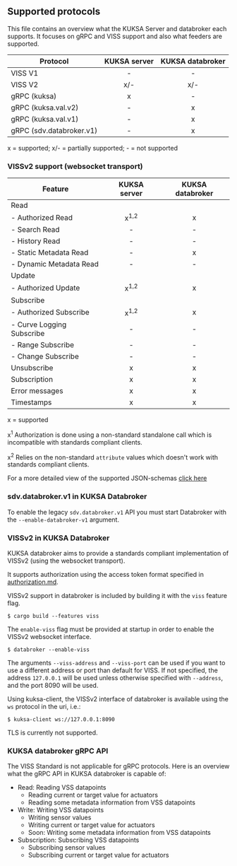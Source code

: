 ## Supported protocols

This file contains an overview what the KUKSA Server and databroker each supports. It focuses on gRPC and VISS support and also what feeders are supported.

| Protocol                 | KUKSA server | KUKSA databroker |
| ------------------------ | :----------: | :--------------: |
| VISS V1                  |      -       |        -         |
| VISS V2                  |     x/-      |       x/-        |
| gRPC (kuksa)             |      x       |        -         |
| gRPC (kuksa.val.v2)      |      -       |        x         |
| gRPC (kuksa.val.v1)      |      -       |        x         |
| gRPC (sdv.databroker.v1) |      -       |        x         |

x = supported; x/- = partially supported; - = not supported

### VISSv2 support (websocket transport)

| Feature                   |  KUKSA server   | KUKSA databroker |
| ------------------------- | :-------------: | :--------------: |
| Read                      |                 |                  |
| - Authorized Read         | x<sup>1,2</sup> |        x         |
| - Search Read             |        -        |        -         |
| - History Read            |        -        |        -         |
| - Static Metadata Read    |        -        |        x         |
| - Dynamic Metadata Read   |        -        |        -         |
| Update                    |                 |                  |
| - Authorized Update       | x<sup>1,2</sup> |        x         |
| Subscribe                 |                 |                  |
| - Authorized Subscribe    | x<sup>1,2</sup> |        x         |
| - Curve Logging Subscribe |        -        |        -         |
| - Range Subscribe         |        -        |        -         |
| - Change Subscribe        |        -        |        -         |
| Unsubscribe               |        x        |        x         |
| Subscription              |        x        |        x         |
| Error messages            |        x        |        x         |
| Timestamps                |        x        |        x         |

x = supported

x<sup>1</sup> Authorization is done using a non-standard standalone call which is incompatible with standards compliant clients.

x<sup>2</sup> Relies on the non-standard `attribute` values which doesn't work with standards compliant clients.

For a more detailed view of the supported JSON-schemas [click here](https://github.com/eclipse/kuksa.val/blob/master/kuksa-val-server/include/VSSRequestJsonSchema.hpp)

### sdv.databroker.v1 in KUKSA Databroker

To enable the legacy `sdv.databroker.v1` API you must start Databroker with the `--enable-databroker-v1` argument.

### VISSv2 in KUKSA Databroker

KUKSA databroker aims to provide a standards compliant implementation of VISSv2 (using the websocket transport).

It supports authorization using the access token format specified in [authorization.md](../authorization.md).

VISSv2 support in databroker is included by building it with the `viss` feature flag.

```shell
$ cargo build --features viss
```

The `enable-viss` flag must be provided at startup in order to enable the VISSv2 websocket interface.

```shell
$ databroker --enable-viss
```

The arguments `--viss-address` and `--viss-port` can be used if you want to use a different address or port than default for VISS.
If not specified, the address `127.0.0.1` will be used unless otherwise specified with `--address`, and the port 8090 will be used.

Using kuksa-client, the VISSv2 interface of databroker is available using the `ws` protocol in the uri, i.e.:

```shell
$ kuksa-client ws://127.0.0.1:8090
```

TLS is currently not supported.

### KUKSA databroker gRPC API

The VISS Standard is not applicable for gRPC protocols. Here is an overview what the gRPC API in KUKSA databroker is capable of:

- Read: Reading VSS datapoints
  - Reading current or target value for actuators
  - Reading some metadata information from VSS datapoints
- Write: Writing VSS datapoints
  - Writing sensor values
  - Writing current or target value for actuators
  - Soon: Writing some metadata information from VSS datapoints
- Subscription: Subscribing VSS datapoints
  - Subscribing sensor values
  - Subscribing current or target value for actuators

